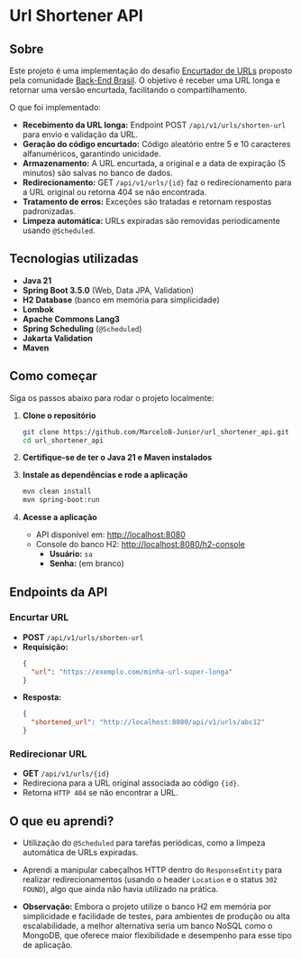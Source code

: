 # Url Shortener API

## Sobre

Este projeto é uma implementação do desafio [Encurtador de URLs](https://github.com/backend-br/desafios/blob/master/url-shortener/PROBLEM.md) proposto pela comunidade [Back-End Brasil](https://github.com/backend-br). O objetivo é receber uma URL longa e retornar uma versão encurtada, facilitando o compartilhamento.

O que foi implementado:

- **Recebimento da URL longa:** Endpoint POST `/api/v1/urls/shorten-url` para envio e validação da URL.
- **Geração do código encurtado:** Código aleatório entre 5 e 10 caracteres alfanuméricos, garantindo unicidade.
- **Armazenamento:** A URL encurtada, a original e a data de expiração (5 minutos) são salvas no banco de dados.
- **Redirecionamento:** GET `/api/v1/urls/{id}` faz o redirecionamento para a URL original ou retorna 404 se não encontrada.
- **Tratamento de erros:** Exceções são tratadas e retornam respostas padronizadas.
- **Limpeza automática:** URLs expiradas são removidas periodicamente usando `@Scheduled`.

## Tecnologias utilizadas

- **Java 21**
- **Spring Boot 3.5.0** (Web, Data JPA, Validation)
- **H2 Database** (banco em memória para simplicidade)
- **Lombok**
- **Apache Commons Lang3**
- **Spring Scheduling** (`@Scheduled`)
- **Jakarta Validation**
- **Maven**

## Como começar

Siga os passos abaixo para rodar o projeto localmente:

1. **Clone o repositório**
   ```bash
   git clone https://github.com/MarceloB-Junior/url_shortener_api.git
   cd url_shortener_api
   ```

2. **Certifique-se de ter o Java 21 e Maven instalados**

3. **Instale as dependências e rode a aplicação**
   ```bash
   mvn clean install
   mvn spring-boot:run
   ```

4. **Acesse a aplicação**
   - API disponível em: [http://localhost:8080](http://localhost:8080)
   - Console do banco H2: [http://localhost:8080/h2-console](http://localhost:8080/h2-console)
     - **Usuário:** `sa`
     - **Senha:** (em branco)

## Endpoints da API

### Encurtar URL

- **POST** `/api/v1/urls/shorten-url`
- **Requisição:**
  ```json
  {
    "url": "https://exemplo.com/minha-url-super-longa"
  }
  ```
- **Resposta:**
  ```json
  {
    "shortened_url": "http://localhost:8080/api/v1/urls/abc12"
  }
  ```

### Redirecionar URL

- **GET** `/api/v1/urls/{id}`
- Redireciona para a URL original associada ao código `{id}`.
- Retorna `HTTP 404` se não encontrar a URL.

## O que eu aprendi?

- Utilização do `@Scheduled` para tarefas periódicas, como a limpeza automática de URLs expiradas.

- Aprendi a manipular cabeçalhos HTTP dentro do `ResponseEntity` para realizar redirecionamentos (usando o header `Location` e o status `302 FOUND`), algo que ainda não havia utilizado na prática.

- **Observação:** Embora o projeto utilize o banco H2 em memória por simplicidade e facilidade de testes, para ambientes de produção ou alta escalabilidade, a melhor alternativa seria um banco NoSQL como o MongoDB, que oferece maior flexibilidade e desempenho para esse tipo de aplicação.